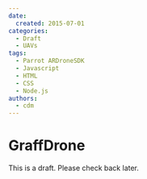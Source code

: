 ```yaml
---
date:
  created: 2015-07-01
categories:
  - Draft
  - UAVs
tags:
  - Parrot ARDroneSDK
  - Javascript
  - HTML
  - CSS
  - Node.js
authors:
  - cdm
---
```


# GraffDrone

This is a draft. Please check back later.
